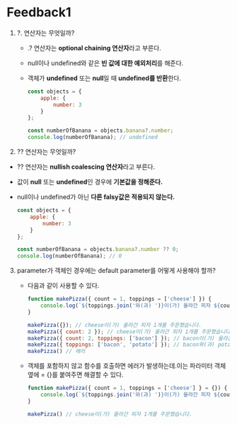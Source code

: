 # Feedback1

1. ?. 연산자는 무엇일까?

   - .? 연산자는 **optional chaining 연산자**라고 부른다.

   - null이나 undefined와 같은 **빈 값에 대한 예외처리**를 해준다.

   - 객체가 **undefined** 또는 **null**일 때 **undefined를 반환**한다.

     ```javascript
     const objects = {
         apple: {
             number: 3
         }
     };
     
     const numberOfBanana = objects.banana?.number;
     console.log(numberOfBanana); // undefined
     ```

2.  ?? 연산자는 무엇일까?

   * ?? 연산자는 **nullish coalescing 연산자**라고 부른다.

   * 값이 **null** 또는 **undefined**인 경우에 **기본값을 정해준다.**

   * null이나 undefined가 아닌 **다른 falsy값은 적용되지 않는다.**

     ```javascript
     const objects = {
         apple: {
             number: 3
         }
     };
     
     const numberOfBanana = objects.banana?.number ?? 0;
     console.log(numberOfBanana); // 0
     ```

3. parameter가 객체인 경우에는 default parameter를 어떻게 사용해야 할까?

   * 다음과 같이 사용할 수 있다.

     ```javascript
     function makePizza({ count = 1, toppings = ['cheese'] }) {
         console.log(`${toppings.join('와(과) ')}이(가) 올라간 피자 ${count}개를 주문했습니다.`);
     }
     
     makePizza({}); // cheese이(가) 올라간 피자 1개를 주문했습니다.
     makePizza({ count: 2 }); // cheese이(가) 올라간 피자 1개를 주문했습니다.
     makePizza({ count: 2, toppings: ['bacon'] }); // bacon이(가) 올라간 피자 2개를 주문했습니다.
     makePizza({ toppings: ['bacon', 'potato'] }); // bacon와(과) potato이(가) 올라간 피자 1개를 주문했습니다.
     makePizza() // 에러
     ```

   * 객체를 포함하지 않고 함수를 호출하면 에러가 발생하는데.이는 파라미터 객체 옆에 = {}를 붙여주면 해결할 수 있다.

     ```javascript
     function makePizza({ count = 1, toppings = ['cheese'] } = {}) {
         console.log(`${toppings.join('와(과) ')}이(가) 올라간 피자 ${count}개를 주문했습니다.`);
     }
     
     makePizza() // cheese이(가) 올라간 피자 1개를 주문했습니다.
     ```

     

